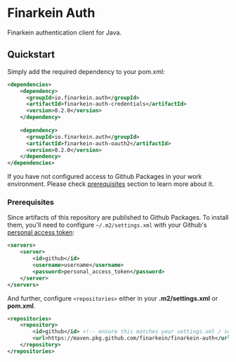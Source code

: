 # Finarkein Auth

Finarkein authentication client for Java.

## Quickstart

Simply add the required dependency to your pom.xml:

```xml
<dependencies>
    <dependency>
      <groupId>io.finarkein.auth</groupId>
      <artifactId>finarkein-auth-credentials</artifactId>
      <version>0.2.0</version>
    </dependency>
    
    <dependency>
      <groupId>io.finarkein.auth</groupId>
      <artifactId>finarkein-auth-oauth2</artifactId>
      <version>0.2.0</version>
    </dependency>
</dependencies>
```

If you have not configured access to Github Packages in your work environment. Please check [prerequisites](#prerequisites) section to learn more about it.

### Prerequisites

Since artifacts of this repository are published to Github Packages. To install them, you'll need to configure `~/.m2/settings.xml` with your Github's [personal access token](https://github.com/settings/tokens):

```xml
<servers>
    <server>
        <id>github</id>
        <username>username</username>
        <password>personal_access_token</password>
    </server>
</servers>
```

And further, configure `<repositories>` either in your **.m2/settings.xml** or **pom.xml**.

```xml
<repositories>
    <repository>
        <id>github</id> <!-- ensure this matches your settings.xml / server ID -->
        <url>https://maven.pkg.github.com/finarkein/finarkein-auth</url>
    </repository>
</repositories>
```
